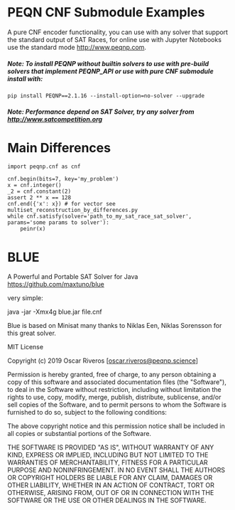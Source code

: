 # PEQN CNF Submodule Examples

A pure CNF encoder functionality, you can use with any solver that support the standard output of SAT Races, for online use with Jupyter Notebooks use the standard mode http://www.peqnp.com.


##### Note: To install PEQNP without builtin solvers to use with pre-build solvers that implement PEQNP_API or use with pure CNF submodule install with:
    
    pip install PEQNP==2.1.16 --install-option=no-solver --upgrade 
     
##### Note: Performance depend on SAT Solver, try any solver from http://www.satcompetition.org  

# Main Differences

    import peqnp.cnf as cnf
    
    cnf.begin(bits=7, key='my_problem')
    x = cnf.integer()
    _2 = cnf.constant(2)
    assert 2 ** x == 128
    cnf.end({'x': x}) # for vector see multiset_reconstruction_by_differences.py
    while cnf.satisfy(solver='path_to_my_sat_race_sat_solver', params='some params to solver'):
        peinr(x) 

# BLUE
 A Powerful and Portable SAT Solver for Java https://github.com/maxtuno/blue
 
 very simple:
 
 java -jar -Xmx4g blue.jar file.cnf
 
Blue is based on Minisat many thanks to Niklas Een, Niklas Sorensson for this great solver.

MIT License

Copyright (c) 2019 Oscar Riveros [oscar.riveros@peqnp.science]

Permission is hereby granted, free of charge, to any person obtaining a copy
of this software and associated documentation files (the "Software"), to deal
in the Software without restriction, including without limitation the rights
to use, copy, modify, merge, publish, distribute, sublicense, and/or sell
copies of the Software, and to permit persons to whom the Software is
furnished to do so, subject to the following conditions:

The above copyright notice and this permission notice shall be included in all
copies or substantial portions of the Software.

THE SOFTWARE IS PROVIDED "AS IS", WITHOUT WARRANTY OF ANY KIND, EXPRESS OR
IMPLIED, INCLUDING BUT NOT LIMITED TO THE WARRANTIES OF MERCHANTABILITY,
FITNESS FOR A PARTICULAR PURPOSE AND NONINFRINGEMENT. IN NO EVENT SHALL THE
AUTHORS OR COPYRIGHT HOLDERS BE LIABLE FOR ANY CLAIM, DAMAGES OR OTHER
LIABILITY, WHETHER IN AN ACTION OF CONTRACT, TORT OR OTHERWISE, ARISING FROM,
OUT OF OR IN CONNECTION WITH THE SOFTWARE OR THE USE OR OTHER DEALINGS IN THE
SOFTWARE.
